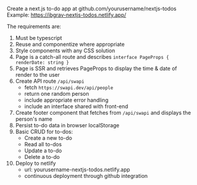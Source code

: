 Create a next.js to-do app at github.com/yourusername/nextjs-todos
Example: https://ibgrav-nextjs-todos.netlify.app/

The requirements are:

1. Must be typescript
2. Reuse and componentize where appropriate
3. Style components with any CSS solution
2. Page is a catch-all route and describes `interface PageProps { renderDate: string }`
3. Page is SSR and retrieves PageProps to display the time & date of render to the user
4. Create API route `/api/swapi`
    - fetch `https://swapi.dev/api/people`
    - return one random person
    - include appropriate error handling
    - include an interface shared with front-end
5. Create footer component that fetches from `/api/swapi` and displays the person's name
6. Persist to-do data in browser localStorage
7. Basic CRUD for to-dos:
    - Create a new to-do
    - Read all to-dos
    - Update a to-do
    - Delete a to-do
8. Deploy to netlify
    - url: yourusername-nextjs-todos.netlify.app
    - continuous deployment through github integration